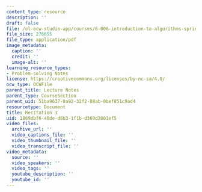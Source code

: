 ```yaml
---
content_type: resource
description: ''
draft: false
file: /ol-ocw-studio-app/courses/6-006-introduction-to-algorithms-spring-2020/1869dbf640ded6b31f1bd369d2001ef5_MIT6_006S20_r03.pdf
file_size: 276655
file_type: application/pdf
image_metadata:
  caption: ''
  credit: ''
  image-alt: ''
learning_resource_types:
- Problem-solving Notes
license: https://creativecommons.org/licenses/by-nc-sa/4.0/
ocw_type: OCWFile
parent_title: Lecture Notes
parent_type: CourseSection
parent_uid: 51ba9637-0a92-32f2-88ab-0bef851c9ad4
resourcetype: Document
title: Recitation 3
uid: 1869dbf6-40de-d6b3-1f1b-d369d2001ef5
video_files:
  archive_url: ''
  video_captions_file: ''
  video_thumbnail_file: ''
  video_transcript_file: ''
video_metadata:
  source: ''
  video_speakers: ''
  video_tags: ''
  youtube_description: ''
  youtube_id: ''
---
```

